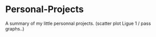 # Personal-Projects
A summary of my little personnal projects.
(scatter plot Ligue 1 / pass graphs..)

